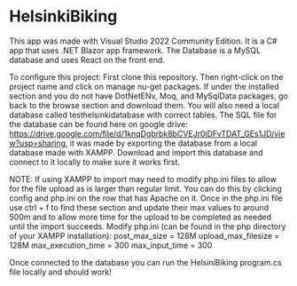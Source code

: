 # HelsinkiBiking

This app was made with Visual Studio 2022 Community Edition. It is a C# app that uses .NET Blazor app framework. The Database is a MySQL database and uses React on the front end. 


To configure this project: 
First clone this repository. Then right-click on the project name and click on manage nu-get packages. If under the installed section and you do not have DotNetENv, Moq, and MySqlData packages, go back to  the browse section and download them. You will also need a local database called testhelsinkidatabase with correct tables. The SQL file for the database can be found here on google drive: https://drive.google.com/file/d/1knqDgbrbk8bCVEJr0iDFvTDAT_GEs1JD/view?usp=sharing, it was made by exporting the database from a local database made with XAMPP. Download and import this database and connect to it locally to make sure it works first. 


NOTE: If using XAMPP to import may need to modify php.ini files to allow for the file upload as is larger than regular limit. You can do this by clicking config and php.ini on the row that has Apache on it. Once in the php.ini file use ctrl + f to find these section and update their max values to around 500m and to allow more time for the upload to be completed as needed until the import succeeds.
 Modify php.ini (can be found in the php directory of your XAMPP installation):
post_max_size = 128M
upload_max_filesize = 128M
max_execution_time = 300
max_input_time = 300


Once connected to the database you can run the HelsiniBiking program.cs file locally and should work!
